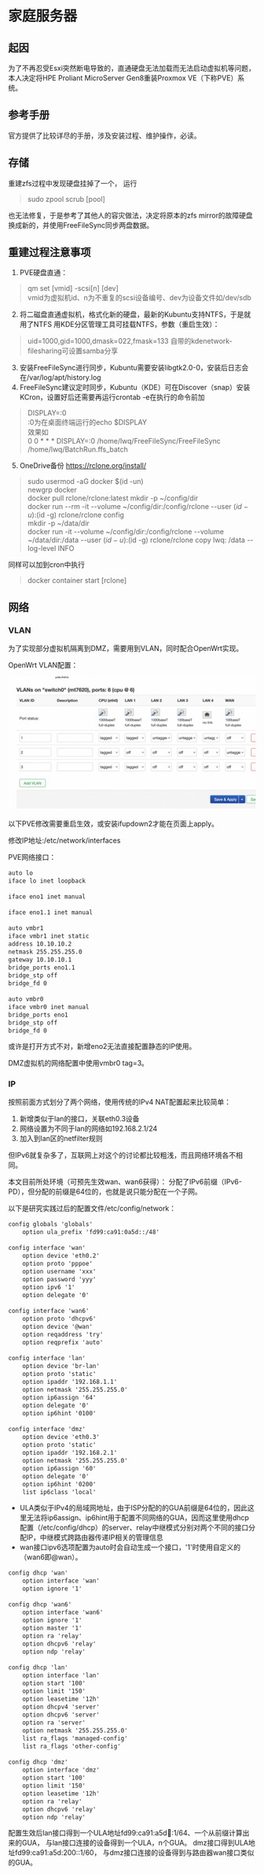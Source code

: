 # 家庭服务器

## 起因
为了不再忍受Esxi突然断电导致的，直通硬盘无法加载而无法启动虚拟机等问题，本人决定将HPE Proliant MicroServer Gen8重装Proxmox VE（下称PVE）系统。

## 参考手册
官方提供了比较详尽的手册，涉及安装过程、维护操作，必读。

## 存储
重建zfs过程中发现硬盘挂掉了一个， 运行
> sudo zpool scrub [pool]

也无法修复，于是参考了其他人的容灾做法，决定将原本的zfs mirror的故障硬盘换成新的，并使用FreeFileSync同步两盘数据。

## 重建过程注意事项
1. PVE硬盘直通：
> qm set [vmid] -scsi[n] [dev]<br>
> vmid为虚拟机id、n为不重复的scsi设备编号、dev为设备文件如/dev/sdb
2. 将二磁盘直通虚拟机，格式化新的硬盘，最新的Kubuntu支持NTFS，于是就用了NTFS
   用KDE分区管理工具可挂载NTFS，参数（重启生效）：
> uid=1000,gid=1000,dmask=022,fmask=133
> 自带的kdenetwork-filesharing可设置samba分享
3. 安装FreeFileSync进行同步，Kubuntu需要安装libgtk2.0-0，安装后日志会在/var/log/apt/history.log
4. FreeFileSync建议定时同步，Kubuntu（KDE）可在Discover（snap）安装KCron，设置好后还需要再运行crontab -e在执行的命令前加
> DISPLAY=:0<br>
> :0为在桌面终端运行的echo $DISPLAY<br>
> 效果如<br>
> 0 0 * * * DISPLAY=:0 /home/lwq/FreeFileSync/FreeFileSync /home/lwq/BatchRun.ffs_batch

5. OneDrive备份 https://rclone.org/install/
> sudo usermod -aG docker $(id -un)<br>
> newgrp docker<br>
> docker pull rclone/rclone:latest
> mkdir -p ~/config/dir<br>
> docker run --rm -it --volume ~/config/dir:/config/rclone --user $(id -u):$(id -g) rclone/rclone config<br>
> mkdir -p ~/data/dir<br>
> docker run -it --volume ~/config/dir:/config/rclone --volume ~/data/dir:/data --user $(id -u):$(id -g) rclone/rclone copy lwq: /data --log-level INFO

同样可以加到cron中执行
> docker container start [rclone]

## 网络

### VLAN

为了实现部分虚拟机隔离到DMZ，需要用到VLAN，同时配合OpenWrt实现。

OpenWrt VLAN配置：

![VLAN](https://github.com/lvv9/lvv9.github.io/blob/master/pic/vlan.png?raw=true)

以下PVE修改需要重启生效，或安装ifupdown2才能在页面上apply。

修改IP地址:/etc/network/interfaces

PVE网络接口：
```text
auto lo
iface lo inet loopback

iface eno1 inet manual

iface eno1.1 inet manual

auto vmbr1
iface vmbr1 inet static
address 10.10.10.2
netmask 255.255.255.0
gateway 10.10.10.1
bridge_ports eno1.1
bridge_stp off
bridge_fd 0

auto vmbr0
iface vmbr0 inet manual
bridge_ports eno1
bridge_stp off
bridge_fd 0
```
或许是打开方式不对，新增eno2无法直接配置静态的IP使用。

DMZ虚拟机的网络配置中使用vmbr0 tag=3。

### IP
按照前面方式划分了两个网络，使用传统的IPv4 NAT配置起来比较简单：
1. 新增类似于lan的接口，关联eth0.3设备
2. 网络设置为不同于lan的网络如192.168.2.1/24
3. 加入到lan区的netfilter规则

但IPv6就复杂多了，互联网上对这个的讨论都比较粗浅，而且网络环境各不相同。

本文目前所处环境（可预先生效wan、wan6获得）：
分配了IPv6前缀（IPv6-PD），但分配的前缀是64位的，也就是说只能分配在一个子网。

以下是研究实践过后的配置文件/etc/config/network：
```text
config globals 'globals'
	option ula_prefix 'fd99:ca91:0a5d::/48'

config interface 'wan'
	option device 'eth0.2'
	option proto 'pppoe'
	option username 'xxx'
	option password 'yyy'
	option ipv6 '1'
	option delegate '0'

config interface 'wan6'
	option proto 'dhcpv6'
	option device '@wan'
	option reqaddress 'try'
	option reqprefix 'auto'

config interface 'lan'
	option device 'br-lan'
	option proto 'static'
	option ipaddr '192.168.1.1'
	option netmask '255.255.255.0'
	option ip6assign '64'
	option delegate '0'
	option ip6hint '0100'

config interface 'dmz'
	option device 'eth0.3'
	option proto 'static'
	option ipaddr '192.168.2.1'
	option netmask '255.255.255.0'
	option ip6assign '60'
	option delegate '0'
	option ip6hint '0200'
	list ip6class 'local'
```
- ULA类似于IPv4的局域网地址，由于ISP分配的的GUA前缀是64位的，因此这里无法将ip6assign、ip6hint用于配置不同网络的GUA，因而这里使用dhcp配置（/etc/config/dhcp）的server、relay中继模式分别对两个不同的接口分配IP，中继模式跨路由器传递IP相关的管理信息
- wan接口ipv6选项配置为auto时会自动生成一个接口，'1'时使用自定义的（wan6即@wan）。
```text
config dhcp 'wan'
	option interface 'wan'
	option ignore '1'

config dhcp 'wan6'
	option interface 'wan6'
	option ignore '1'
	option master '1'
	option ra 'relay'
	option dhcpv6 'relay'
	option ndp 'relay'

config dhcp 'lan'
	option interface 'lan'
	option start '100'
	option limit '150'
	option leasetime '12h'
	option dhcpv4 'server'
	option dhcpv6 'server'
	option ra 'server'
	option netmask '255.255.255.0'
	list ra_flags 'managed-config'
	list ra_flags 'other-config'

config dhcp 'dmz'
	option interface 'dmz'
	option start '100'
	option limit '150'
	option leasetime '12h'
	option ra 'relay'
	option dhcpv6 'relay'
	option ndp 'relay'
```
配置生效后lan接口得到一个ULA地址fd99:ca91:a5d:100::1/64、一个从前缀计算出来的GUA，
与lan接口连接的设备得到一个ULA，n个GUA。
dmz接口得到ULA地址fd99:ca91:a5d:200::1/60，
与dmz接口连接的设备得到与路由器wan接口类似的GUA。